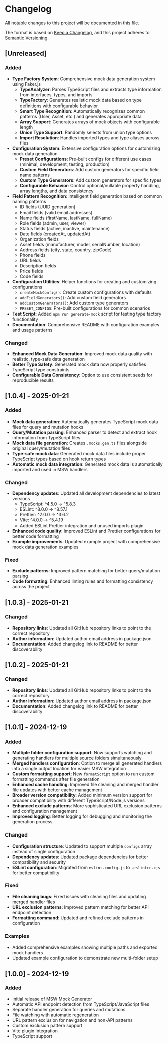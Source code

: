# Changelog

All notable changes to this project will be documented in this file.

The format is based on [Keep a Changelog](https://keepachangelog.com/en/1.0.0/),
and this project adheres to [Semantic Versioning](https://semver.org/spec/v2.0.0.html).

## [Unreleased]

### Added

- **Type Factory System**: Comprehensive mock data generation system using Faker.js
  - **TypeAnalyzer**: Parses TypeScript files and extracts type information from interfaces, types, and imports
  - **TypeFactory**: Generates realistic mock data based on type definitions with configurable behavior
  - **Smart Type Recognition**: Automatically recognizes common patterns (User, Asset, etc.) and generates appropriate data
  - **Array Support**: Generates arrays of mock objects with configurable length
  - **Union Type Support**: Randomly selects from union type options
  - **Import Resolution**: Handles imported types and type aliases across files
- **Configuration System**: Extensive configuration options for customizing mock data generation
  - **Preset Configurations**: Pre-built configs for different use cases (minimal, development, testing, production)
  - **Custom Field Generators**: Add custom generators for specific field name patterns
  - **Custom Type Generators**: Add custom generators for specific types
  - **Configurable Behavior**: Control optional/nullable property handling, array lengths, and data consistency
- **Field Pattern Recognition**: Intelligent field generation based on common naming patterns
  - ID fields (UUID generation)
  - Email fields (valid email addresses)
  - Name fields (firstName, lastName, fullName)
  - Role fields (admin, user, viewer)
  - Status fields (active, inactive, maintenance)
  - Date fields (createdAt, updatedAt)
  - Organization fields
  - Asset fields (manufacturer, model, serialNumber, location)
  - Address fields (city, state, country, zipCode)
  - Phone fields
  - URL fields
  - Description fields
  - Price fields
  - Code fields
- **Configuration Utilities**: Helper functions for creating and customizing configurations
  - `createMockConfig()`: Create custom configurations with defaults
  - `addFieldGenerators()`: Add custom field generators
  - `addCustomGenerators()`: Add custom type generators
  - `PRESET_CONFIGS`: Pre-built configurations for common scenarios
- **Test Script**: Added `npm run generate-mock` script for testing type factory functionality
- **Documentation**: Comprehensive README with configuration examples and usage patterns

### Changed

- **Enhanced Mock Data Generation**: Improved mock data quality with realistic, type-safe data generation
- **Better Type Safety**: Generated mock data now properly satisfies TypeScript type constraints
- **Configurable Data Consistency**: Option to use consistent seeds for reproducible results

## [1.0.4] - 2025-01-21

### Added

- **Mock data generation**: Automatically generates TypeScript mock data files for query and mutation hooks
- **Query/Mutation parsing**: Enhanced parser to detect and extract hook information from TypeScript files
- **Mock data file generation**: Creates `.mocks.gen.ts` files alongside original query/mutation files
- **Type-safe mock data**: Generated mock data files include proper TypeScript types based on hook return types
- **Automatic mock data integration**: Generated mock data is automatically imported and used in MSW handlers

### Changed

- **Dependency updates**: Updated all development dependencies to latest versions
  - TypeScript: ^4.5.0 → ^5.8.3
  - ESLint: ^8.0.0 → ^8.57.1
  - Prettier: ^2.0.0 → ^3.6.2
  - Vite: ^4.0.0 → ^5.4.19
  - Added ESLint Prettier integration and unused imports plugin
- **Enhanced code quality**: Improved ESLint and Prettier configurations for better code formatting
- **Example improvements**: Updated example project with comprehensive mock data generation examples

### Fixed

- **Exclude patterns**: Improved pattern matching for better query/mutation parsing
- **Code formatting**: Enhanced linting rules and formatting consistency across the project

## [1.0.3] - 2025-01-21

### Changed

- **Repository links**: Updated all GitHub repository links to point to the correct repository
- **Author information**: Updated author email address in package.json
- **Documentation**: Added changelog link to README for better discoverability

## [1.0.2] - 2025-01-21

### Changed

- **Repository links**: Updated all GitHub repository links to point to the correct repository
- **Author information**: Updated author email address in package.json
- **Documentation**: Added changelog link to README for better discoverability

## [1.0.1] - 2024-12-19

### Added

- **Multiple folder configuration support**: Now supports watching and generating handlers for multiple source folders simultaneously
- **Merged handlers configuration**: Option to merge all generated handlers into a single output location for easier MSW integration
- **Custom formatting support**: New `formatScript` option to run custom formatting commands after file generation
- **Enhanced cache handling**: Improved file cleaning and merged handler file updates with better cache management
- **Broader version compatibility**: Added minimum version support for broader compatibility with different TypeScript/Node.js versions
- **Enhanced exclude patterns**: More sophisticated URL exclusion patterns and configuration management
- **Improved logging**: Better logging for debugging and monitoring the generation process

### Changed

- **Configuration structure**: Updated to support multiple `configs` array instead of single configuration
- **Dependency updates**: Updated package dependencies for better compatibility and security
- **ESLint configuration**: Migrated from `eslint.config.js` to `.eslintrc.cjs` for better compatibility

### Fixed

- **File cleaning bugs**: Fixed issues with cleaning files and updating merged handler files
- **URL exclusion patterns**: Improved pattern matching for better API endpoint detection
- **Formatting command**: Updated and refined exclude patterns in configuration

### Examples

- Added comprehensive examples showing multiple paths and exported mock handlers
- Updated example configuration to demonstrate new multi-folder setup

## [1.0.0] - 2024-12-19

### Added

- Initial release of MSW Mock Generator
- Automatic API endpoint detection from TypeScript/JavaScript files
- Separate handler generation for queries and mutations
- File watching with automatic regeneration
- URL pattern exclusion for navigation and non-API patterns
- Custom exclusion pattern support
- Vite plugin integration
- TypeScript support
